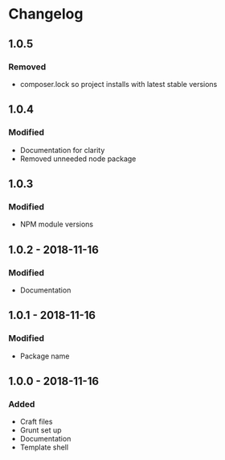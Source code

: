 # Changelog

## 1.0.5

### Removed
- composer.lock so project installs with latest stable versions

## 1.0.4

### Modified
- Documentation for clarity
- Removed unneeded node package

## 1.0.3

### Modified
- NPM module versions

## 1.0.2 - 2018-11-16

### Modified
- Documentation

## 1.0.1 - 2018-11-16

### Modified
- Package name

## 1.0.0 - 2018-11-16

### Added
- Craft files
- Grunt set up
- Documentation
- Template shell

